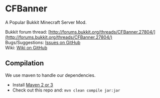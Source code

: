 CFBanner
======

A Popular Bukkit Minecraft Server Mod.

Bukkit forum thread: [http://forums.bukkit.org/threads/CFBanner.27804/](http://forums.bukkit.org/threads/CFBanner.27804/)  
Bugs/Suggestions: [Issues on GitHub](https://github.com/CainFoool/ZombeBanner/issues)  
Wiki: [Wiki on GitHub](https://github.com/CainFool/ZombeBanner/wiki)  

Compilation
-----------

We use maven to handle our dependencies.

* Install [Maven 2 or 3](http://maven.apache.org/download.html)
* Check out this repo and: `mvn clean compile jar:jar`
